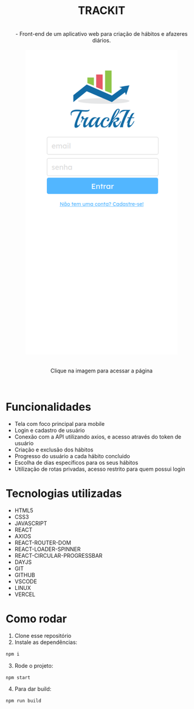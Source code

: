 <div align="center">
  <h1>TRACKIT</h1>
  <br>
  - Front-end de um aplicativo web para criação de hábitos e afazeres diários. 
  <br>
  <br>
  <div align="center">
  <a href="http://track-it-sable.vercel.app/"><img src="./trackitScreen.png" width="400" heigth="300"></a>
  <br>
  <br>
  <p>Clique na imagem para acessar a página</p>
</div>
</div>
<br>
  
# Funcionalidades
- Tela com foco principal para mobile
- Login e cadastro de usuário
- Conexão com a API utilizando axios, e acesso através do token de usuário
- Criação e exclusão dos hábitos
- Progresso do usuário a cada hábito concluido
- Escolha de dias específicos para os seus hábitos
- Utilização de rotas privadas, acesso restrito para quem possui login

# Tecnologias utilizadas
- HTML5
- CSS3
- JAVASCRIPT
- REACT
- AXIOS
- REACT-ROUTER-DOM
- REACT-LOADER-SPINNER
- REACT-CIRCULAR-PROGRESSBAR
- DAYJS
- GIT
- GITHUB
- VSCODE
- LINUX
- VERCEL

# Como rodar
1. Clone esse repositório
2. Instale as dependências:
```bash
npm i
```
3. Rode o projeto:
```bash
npm start
```
4. Para dar build:
```bash
npm run build
```
<br>